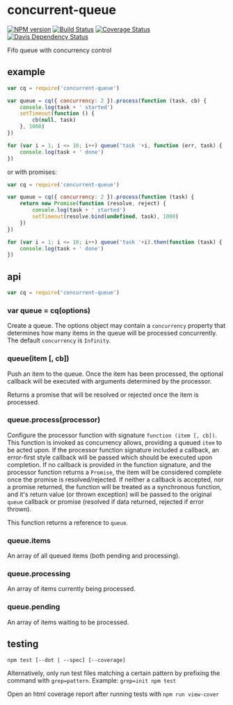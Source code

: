 # concurrent-queue

[![NPM version](https://badge.fury.io/js/concurrent-queue.png)](http://badge.fury.io/js/concurrent-queue)
[![Build Status](https://travis-ci.org/jasonpincin/concurrent-queue.svg?branch=master)](https://travis-ci.org/jasonpincin/concurrent-queue)
[![Coverage Status](https://coveralls.io/repos/jasonpincin/concurrent-queue/badge.png?branch=master)](https://coveralls.io/r/jasonpincin/concurrent-queue?branch=master)
[![Davis Dependency Status](https://david-dm.org/jasonpincin/concurrent-queue.png)](https://david-dm.org/jasonpincin/concurrent-queue)

Fifo queue with concurrency control

## example

```javascript
var cq = require('concurrent-queue')

var queue = cq({ concurrency: 2 }).process(function (task, cb) {
    console.log(task + ' started')
    setTimeout(function () {
        cb(null, task)
    }, 1000)
})

for (var i = 1; i <= 10; i++) queue('task '+i, function (err, task) {
    console.log(task + ' done')
})
```

or with promises:

```javascript
var cq = require('concurrent-queue')

var queue = cq({ concurrency: 2 }).process(function (task) {
    return new Promise(function (resolve, reject) {
        console.log(task + ' started')
        setTimeout(resolve.bind(undefined, task), 1000)
    })
})

for (var i = 1; i <= 10; i++) queue('task '+i).then(function (task) {
    console.log(task + ' done')
})
```

## api

```javascript
var cq = require('concurrent-queue')
```

### var queue = cq(options)

Create a queue. The options object may contain a `concurrency` property that determines 
how many items in the queue will be processed concurrently. The default `concurrency` is 
`Infinity`.

### queue(item [, cb])

Push an item to the queue. Once the item has been processed, the optional callback will 
be executed with arguments determined by the processor. 

Returns a promise that will be resolved or rejected once the item is processed.

### queue.process(processor)

Configure the processor function with signature `function (item [, cb])`. This function is 
invoked as concurrency allows, providing a queued `item` to be acted upon. If the processor 
function signature included a callback, an error-first style callback will be passed which 
should be executed upon completion. If no callback is provided in the function signature, and 
the processor function returns a `Promise`, the item will be considered complete once the promise 
is resolved/rejected. If neither a callback is accepted, nor a promise returned, the function 
will be treated as a synchronous function, and it's return value (or thrown exception) will be 
passed to the original `queue` callback or promise (resolved if data returned, rejected if 
error thrown).

This function returns a reference to `queue`.

### queue.items

An array of all queued items (both pending and processing).

### queue.processing

An array of items currently being processed.

### queue.pending

An array of items waiting to be processed.


## testing

`npm test [--dot | --spec] [--coverage]`

Alternatively, only run test files matching a certain pattern by prefixing the command 
with `grep=pattern`. Example: `grep=init npm test`

Open an html coverage report after running tests with `npm run view-cover`
